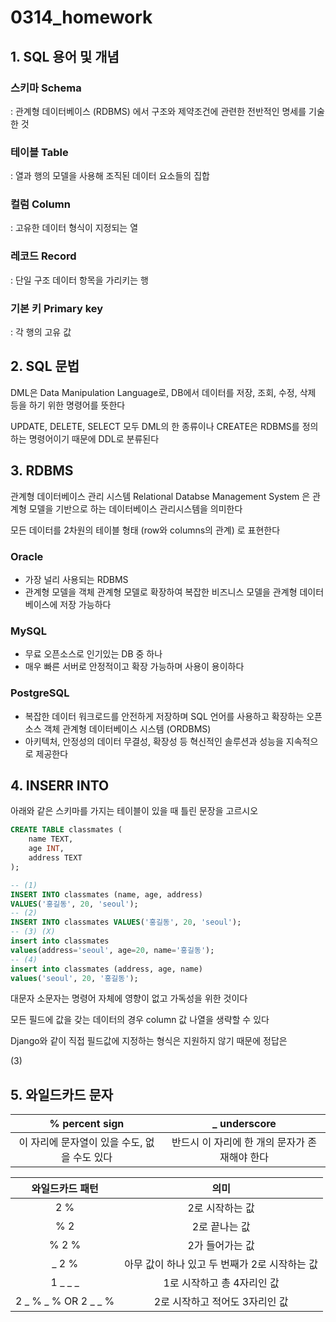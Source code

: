 # 0314_homework



## 1. SQL 용어 및 개념

### 스키마 Schema

: 관계형 데이터베이스 (RDBMS) 에서 구조와 제약조건에 관련한 전반적인 명세를 기술 한 것

### 테이블 Table

: 열과 행의 모델을 사용해 조직된 데이터 요소들의 집합

### 컬럼 Column

: 고유한 데이터 형식이 지정되는 열

### 레코드 Record

: 단일 구조 데이터 항목을 가리키는 행

### 기본 키 Primary key

: 각 행의 고유 값

## 2. SQL 문법

DML은 Data Manipulation Language로, DB에서 데이터를 저장, 조회, 수정, 삭제 등을 하기 위한 명령어를 뜻한다

UPDATE, DELETE, SELECT 모두 DML의 한 종류이나 CREATE은 RDBMS를 정의하는 명령어이기 때문에 DDL로 분류된다

## 3. RDBMS

관계형 데이터베이스 관리 시스템 Relational Databse Management System 은 관계형 모델을 기반으로 하는 데이터베이스 관리시스템을 의미한다

모든 데이터를 2차원의 테이블 형태 (row와 columns의 관계) 로 표현한다

### Oracle

* 가장 널리 사용되는 RDBMS
* 관계형 모델을 객체 관계형 모델로 확장하여 복잡한 비즈니스 모델을 관계형 데이터베이스에 저장 가능하다

### MySQL

* 무료 오픈소스로 인기있는 DB 중 하나
* 매우 빠른 서버로 안정적이고 확장 가능하며 사용이 용이하다

### PostgreSQL

* 복잡한 데이터 워크로드를 안전하게 저장하며 SQL 언어를 사용하고 확장하는 오픈 소스 객체 관계형 데이터베이스 시스템 (ORDBMS)
* 아키텍처, 안정성의 데이터 무결성, 확장성 등 혁신적인 솔루션과 성능을 지속적으로 제공한다

## 4. INSERR INTO

아래와 같은 스키마를 가지는 테이블이 있을 때 틀린 문장을 고르시오

```sql
CREATE TABLE classmates (
	name TEXT,
	age INT,
	address TEXT
);
```

```sql
-- (1)
INSERT INTO classmates (name, age, address)
VALUES('홍길동', 20, 'seoul');
-- (2)
INSERT INTO classmates VALUES('홍길동', 20, 'seoul');
-- (3) (X)
insert into classmates
values(address='seoul', age=20, name='홍길동');
-- (4)
insert into classmates (address, age, name)
values('seoul', 20, '홍길동');
```

대문자 소문자는 명령어 자체에 영향이 없고 가독성을 위한 것이다

모든 필드에 값을 갖는 데이터의 경우 column 값 나열을 생략할 수 있다

Django와 같이 직접 필드값에 지정하는 형식은 지원하지 않기 때문에 정답은

(3)

## 5. 와일드카드 문자

|                % percent sign                |                 _ underscore                  |
| :------------------------------------------: | :-------------------------------------------: |
| 이 자리에 문자열이 있을 수도, 없을 수도 있다 | 반드시 이 자리에 한 개의 문자가 존재해야 한다 |

|   와일드카드 패턴    |                     의미                      |
| :------------------: | :-------------------------------------------: |
|         2 %          |                2로 시작하는 값                |
|         % 2          |                 2로 끝나는 값                 |
|        % 2 %         |                2가 들어가는 값                |
|        _ 2 %         | 아무 값이 하나 있고 두 번째가 2로 시작하는 값 |
|       1 _ _ _        |          1로 시작하고 총 4자리인 값           |
| 2 _ % _ % OR 2 _ _ % |        2로 시작하고 적어도 3자리인 값         |